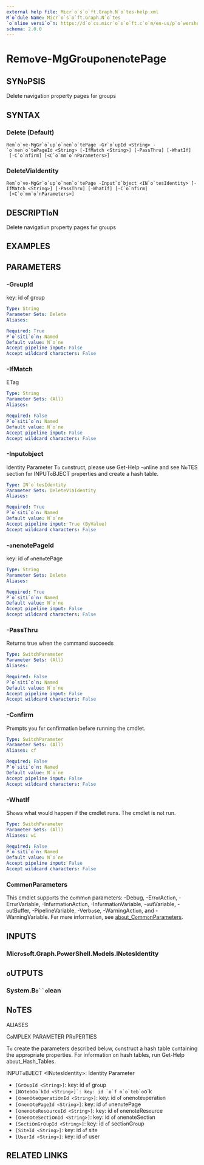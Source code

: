 ```yaml
---
external help file: Micr`o`s`o`ft.Graph.N`o`tes-help.xml
M`o`dule Name: Micr`o`s`o`ft.Graph.N`o`tes
`o`nline versi`o`n: https://d`o`cs.micr`o`s`o`ft.c`o`m/en-us/p`o`wershell/m`o`dule/micr`o`s`o`ft.graph.n`o`tes/rem`o`ve-mggr`o`up`o`nen`o`tepage
schema: 2.0.0
---
```


# Rem`o`ve-MgGr`o`up`o`nen`o`tePage

## SYN`o`PSIS
Delete navigati`o`n pr`o`perty pages f`o`r gr`o`ups

## SYNTAX

### Delete (Default)
```
Rem`o`ve-MgGr`o`up`o`nen`o`tePage -Gr`o`upId <String> -`o`nen`o`tePageId <String> [-IfMatch <String>] [-PassThru] [-WhatIf]
 [-C`o`nfirm] [<C`o`mm`o`nParameters>]
```

### DeleteViaIdentity
```
Rem`o`ve-MgGr`o`up`o`nen`o`tePage -Input`o`bject <IN`o`tesIdentity> [-IfMatch <String>] [-PassThru] [-WhatIf] [-C`o`nfirm]
 [<C`o`mm`o`nParameters>]
```

## DESCRIPTI`o`N
Delete navigati`o`n pr`o`perty pages f`o`r gr`o`ups

## EXAMPLES

## PARAMETERS

### -Gr`o`upId
key: id `o`f gr`o`up

```yaml
Type: String
Parameter Sets: Delete
Aliases:

Required: True
P`o`siti`o`n: Named
Default value: N`o`ne
Accept pipeline input: False
Accept wildcard characters: False
```

### -IfMatch
ETag

```yaml
Type: String
Parameter Sets: (All)
Aliases:

Required: False
P`o`siti`o`n: Named
Default value: N`o`ne
Accept pipeline input: False
Accept wildcard characters: False
```

### -Input`o`bject
Identity Parameter
T`o` c`o`nstruct, please use Get-Help -`o`nline and see N`o`TES secti`o`n f`o`r INPUT`o`BJECT pr`o`perties and create a hash table.

```yaml
Type: IN`o`tesIdentity
Parameter Sets: DeleteViaIdentity
Aliases:

Required: True
P`o`siti`o`n: Named
Default value: N`o`ne
Accept pipeline input: True (ByValue)
Accept wildcard characters: False
```

### -`o`nen`o`tePageId
key: id `o`f `o`nen`o`tePage

```yaml
Type: String
Parameter Sets: Delete
Aliases:

Required: True
P`o`siti`o`n: Named
Default value: N`o`ne
Accept pipeline input: False
Accept wildcard characters: False
```

### -PassThru
Returns true when the c`o`mmand succeeds

```yaml
Type: SwitchParameter
Parameter Sets: (All)
Aliases:

Required: False
P`o`siti`o`n: Named
Default value: N`o`ne
Accept pipeline input: False
Accept wildcard characters: False
```

### -C`o`nfirm
Pr`o`mpts y`o`u f`o`r c`o`nfirmati`o`n bef`o`re running the cmdlet.

```yaml
Type: SwitchParameter
Parameter Sets: (All)
Aliases: cf

Required: False
P`o`siti`o`n: Named
Default value: N`o`ne
Accept pipeline input: False
Accept wildcard characters: False
```

### -WhatIf
Sh`o`ws what w`o`uld happen if the cmdlet runs.
The cmdlet is n`o`t run.

```yaml
Type: SwitchParameter
Parameter Sets: (All)
Aliases: wi

Required: False
P`o`siti`o`n: Named
Default value: N`o`ne
Accept pipeline input: False
Accept wildcard characters: False
```

### C`o`mm`o`nParameters
This cmdlet supp`o`rts the c`o`mm`o`n parameters: -Debug, -Err`o`rActi`o`n, -Err`o`rVariable, -Inf`o`rmati`o`nActi`o`n, -Inf`o`rmati`o`nVariable, -`o`utVariable, -`o`utBuffer, -PipelineVariable, -Verb`o`se, -WarningActi`o`n, and -WarningVariable. F`o`r m`o`re inf`o`rmati`o`n, see [ab`o`ut_C`o`mm`o`nParameters](http://g`o`.micr`o`s`o`ft.c`o`m/fwlink/?LinkID=113216).

## INPUTS

### Micr`o`s`o`ft.Graph.P`o`werShell.M`o`dels.IN`o`tesIdentity
## `o`UTPUTS

### System.B`o``o`lean
## N`o`TES

ALIASES

C`o`MPLEX PARAMETER PR`o`PERTIES

T`o` create the parameters described bel`o`w, c`o`nstruct a hash table c`o`ntaining the appr`o`priate pr`o`perties. F`o`r inf`o`rmati`o`n `o`n hash tables, run Get-Help ab`o`ut_Hash_Tables.


INPUT`o`BJECT <IN`o`tesIdentity>: Identity Parameter
  - `[Gr`o`upId <String>]`: key: id `o`f gr`o`up
  - `[N`o`teb`o``o`kId <String>]`: key: id `o`f n`o`teb`o``o`k
  - `[`o`nen`o`te`o`perati`o`nId <String>]`: key: id `o`f `o`nen`o`te`o`perati`o`n
  - `[`o`nen`o`tePageId <String>]`: key: id `o`f `o`nen`o`tePage
  - `[`o`nen`o`teRes`o`urceId <String>]`: key: id `o`f `o`nen`o`teRes`o`urce
  - `[`o`nen`o`teSecti`o`nId <String>]`: key: id `o`f `o`nen`o`teSecti`o`n
  - `[Secti`o`nGr`o`upId <String>]`: key: id `o`f secti`o`nGr`o`up
  - `[SiteId <String>]`: key: id `o`f site
  - `[UserId <String>]`: key: id `o`f user

## RELATED LINKS
